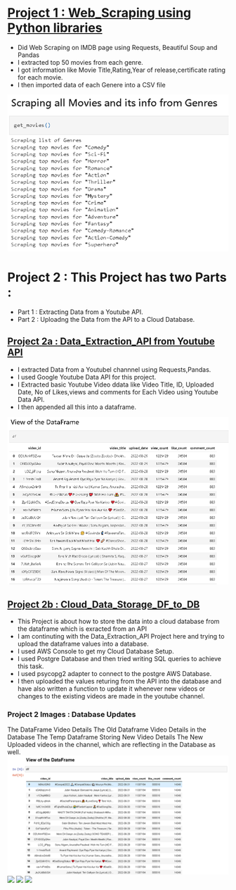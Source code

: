 # [Project 1 : Web_Scraping using Python libraries](https://github.com/sush-mita/Web_Scraping)
- Did Web Scraping on IMDB page using Requests, Beautiful Soup and Pandas
- I extracted top 50 movies from each genre.
- I got information like Movie Title,Rating,Year of release,certificate rating for each movie.
- I then imported data of each Genere into a CSV file 

![](/images/web.PNG)

# Project 2 : This Project has two Parts : 
- Part 1 : Extracting Data from a Youtube API. 
- Part 2 : Uploadng the Data from the API to a Cloud Database.

## [Project 2a : Data_Extraction_API from Youtube API](https://github.com/sush-mita/Youtube_Data_Extraction_Through_API)
- I extracted Data from a Youtubel channnel using Requests,Pandas.
- I used Google Youtube Data API for this project.
- I Extracted basic Youtube Video ddata like Video Title, ID, Uploaded Date, No of Likes,views and comments for Each Video using Youtube Data API.
- I then appended all this into a dataframe. 

![](/images/you.PNG)

## [Project 2b : Cloud_Data_Storage_DF_to_DB](https://github.com/sush-mita/Cloud_Data_Storage_DF_to_DB)
- This Project is about how to store the data into a cloud database from the dataframe which is exracted from an API
- I am continuting with the Data_Extraction_API Project here and trying to upload the dataframe values into a database.
- I used AWS Console to get my Cloud Database Setup.
- I used Postgre Database and then tried writing SQL queries to achieve this task.
- I used psycopg2 adapter to connect to the postgre AWS Database.
- I then uploaded the values returing from the API into the database and have also written a function to update it whenever new videos or changes to the existing videos are made in the youtube channel.

### Project 2 Images : Database Updates 
The DataFrame Video Details
The Old Dataframe Video Details in the Database
The Temp Dataframe Storing New Video Details
The New Uploaded videos in the channel, which are reflecting in the Database as well.
![](/images/cloud%20(1).PNG)
![](/images/cloud(2).PNG)
![](/images/cloud(4).PNG)
![](/images/cloud(3).PNG)

